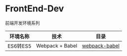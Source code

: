 # FrontEnd-Dev
前端开发环境系列

|环境名称               |技术                                 |目录                          |
|----------------------|-------------------------------------|------------------------------|
|ES6转ES5              |Webpack + Babel                      |[webpack-babel]()             |